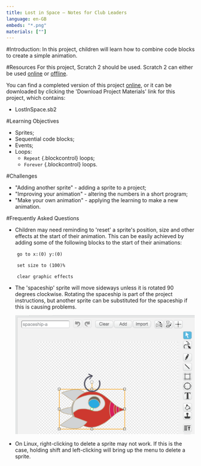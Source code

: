 ```yaml
---
title: Lost in Space — Notes for Club Leaders
language: en-GB
embeds: "*.png"
materials: [""]
---
```


#Introduction:
In this project, children will learn how to combine code blocks to create a simple animation.

#Resources
For this project, Scratch 2 should be used. Scratch 2 can either be used <a href="http://scratch.mit.edu/projects/editor/">online</a> or <a href="http://scratch.mit.edu/scratch2download/">offline</a>.

You can find a completed version of this project <a href="http://scratch.mit.edu/projects/26818098/#editor">online</a>, or it can be downloaded by clicking the 'Download Project Materials' link for this project, which contains:

+ LostInSpace.sb2

#Learning Objectives
+ Sprites;
+ Sequential code blocks;
+ Events;
+ Loops:
	+ `Repeat` {.blockcontrol} loops;
	+ `Forever` {.blockcontrol} loops.

#Challenges
+ "Adding another sprite" - adding a sprite to a project;
+ "Improving your animation" - altering the numbers in a short program;
+ "Make your own animation" - applying the learning to make a new animation.

#Frequently Asked Questions
+ Children may need reminding to 'reset' a sprite's position, size and other effects at the start of their animation. This can be easily achieved by adding some of the following blocks to the start of their animations:

```blocks
	go to x:(0) y:(0)
```

```blocks
	set size to (100)%
```

```blocks
	clear graphic effects
```

+ The 'spaceship' sprite will move sideways unless it is rotated 90 degrees clockwise. Rotating the spaceship is part of the project instructions, but another sprite can be substituted for the spaceship if this is causing problems.

	![screenshot](space-rotate.png)

+ On Linux, right-clicking to delete a sprite may not work. If this is the case, holding shift and left-clicking will bring up the menu to delete a sprite.